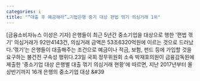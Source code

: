 ```yaml
---
categories: i
title: "“대출 후 예금해라”…기업은행 중기 대상 편법 꺾기 의심거래 1위"
---
```

[금융소비자뉴스 이성은 기자] 은행들이 최근 5년간 중소기업을 대상으로 행한 &#39;편법 꺾기&#39; 의심거래가 92만4143건, 의심거래 금액은 53조6320억원에 이르는 것으로 드러났다.&lsquo;꺾기&rsquo;는 은행들이 대출해주는 조건으로 예금이나 적금, 보험, 펀드 등에 가입할 것을 요구하는 불건전 구속성 행위다.23일 국회 정무위원회 소속 박재호의원이 금융감독원에 제출한 &#39;중소기업 대상 은행별 대출 꺾기 의심거래 현황&#39;에 따르면, 지난 2017년부터 올 상반기까지 16개 은행의 중소기업 대상 &#39